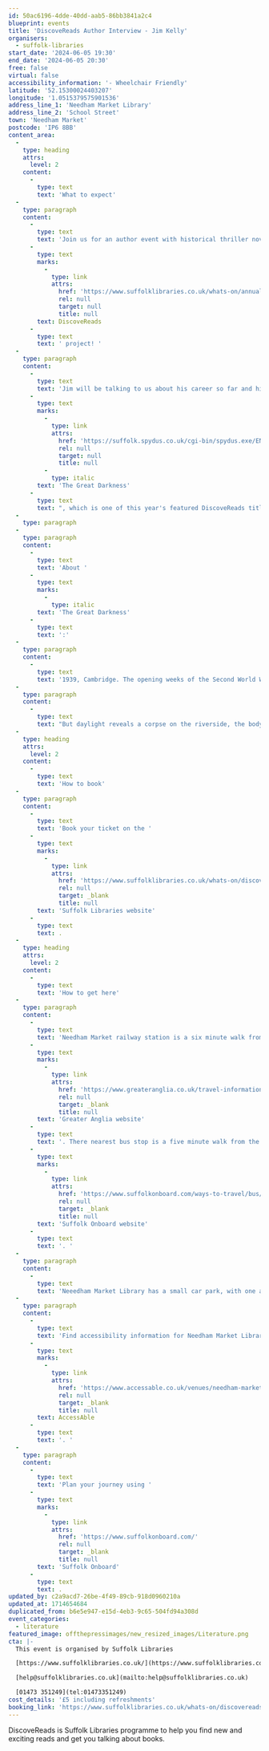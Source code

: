 ```yaml
---
id: 50ac6196-4dde-40dd-aab5-86bb3841a2c4
blueprint: events
title: 'DiscoveReads Author Interview - Jim Kelly'
organisers:
  - suffolk-libraries
start_date: '2024-06-05 19:30'
end_date: '2024-06-05 20:30'
free: false
virtual: false
accessibility_information: '- Wheelchair Friendly'
latitude: '52.15300024403207'
longitude: '1.0515379575901536'
address_line_1: 'Needham Market Library'
address_line_2: 'School Street'
town: 'Needham Market'
postcode: 'IP6 8BB'
content_area:
  -
    type: heading
    attrs:
      level: 2
    content:
      -
        type: text
        text: 'What to expect'
  -
    type: paragraph
    content:
      -
        type: text
        text: 'Join us for an author event with historical thriller novelist Jim Kelly, as part of our '
      -
        type: text
        marks:
          -
            type: link
            attrs:
              href: 'https://www.suffolklibraries.co.uk/whats-on/annual-events/discovereads'
              rel: null
              target: null
              title: null
        text: DiscoveReads
      -
        type: text
        text: ' project! '
  -
    type: paragraph
    content:
      -
        type: text
        text: 'Jim will be talking to us about his career so far and his wartime mystery, '
      -
        type: text
        marks:
          -
            type: link
            attrs:
              href: 'https://suffolk.spydus.co.uk/cgi-bin/spydus.exe/ENQ/WPAC/BIBENQ?SETLVL=&BRN=2420686'
              rel: null
              target: null
              title: null
          -
            type: italic
        text: 'The Great Darkness'
      -
        type: text
        text: ", which is one of this year's featured DiscoveReads titles."
  -
    type: paragraph
  -
    type: paragraph
    content:
      -
        type: text
        text: 'About '
      -
        type: text
        marks:
          -
            type: italic
        text: 'The Great Darkness'
      -
        type: text
        text: ':'
  -
    type: paragraph
    content:
      -
        type: text
        text: '1939, Cambridge. The opening weeks of the Second World War, and the first blackout - The Great Darkness - covers southern England, enveloping the city. Detective Inspector Eden Brooke, a wounded hero of the Great War, takes his nightly dip in the cool waters of the Cam. The night is full of alarms, but in this Phoney War, the enemy never comes.'
  -
    type: paragraph
    content:
      -
        type: text
        text: "But daylight reveals a corpse on the riverside, the body torn apart by some unspeakable force. Brooke investigates, calling on the expertise and inspiration of a faithful group of fellow 'nighthawks' across the city, all condemned, like him, to a life lived away from the light. Within hours The Great Darkness has claimed a second victim. War, it seems, has many victims. But what links these crimes of the night?"
  -
    type: heading
    attrs:
      level: 2
    content:
      -
        type: text
        text: 'How to book'
  -
    type: paragraph
    content:
      -
        type: text
        text: 'Book your ticket on the '
      -
        type: text
        marks:
          -
            type: link
            attrs:
              href: 'https://www.suffolklibraries.co.uk/whats-on/discovereads-author-event-with-jim-kelly'
              rel: null
              target: _blank
              title: null
        text: 'Suffolk Libraries website'
      -
        type: text
        text: .
  -
    type: heading
    attrs:
      level: 2
    content:
      -
        type: text
        text: 'How to get here'
  -
    type: paragraph
    content:
      -
        type: text
        text: 'Needham Market railway station is a six minute walk from the library. You can find the train times on the '
      -
        type: text
        marks:
          -
            type: link
            attrs:
              href: 'https://www.greateranglia.co.uk/travel-information/station-information/nmt'
              rel: null
              target: _blank
              title: null
        text: 'Greater Anglia website'
      -
        type: text
        text: '. There nearest bus stop is a five minute walk from the library, and up-to-date bus timetables are available on the '
      -
        type: text
        marks:
          -
            type: link
            attrs:
              href: 'https://www.suffolkonboard.com/ways-to-travel/bus/bus-timetables/'
              rel: null
              target: _blank
              title: null
        text: 'Suffolk Onboard website'
      -
        type: text
        text: '. '
  -
    type: paragraph
    content:
      -
        type: text
        text: 'Neeedham Market Library has a small car park, with one accessible parking space.'
  -
    type: paragraph
    content:
      -
        type: text
        text: 'Find accessibility information for Needham Market Library on '
      -
        type: text
        marks:
          -
            type: link
            attrs:
              href: 'https://www.accessable.co.uk/venues/needham-market-library'
              rel: null
              target: _blank
              title: null
        text: AccessAble
      -
        type: text
        text: '. '
  -
    type: paragraph
    content:
      -
        type: text
        text: 'Plan your journey using '
      -
        type: text
        marks:
          -
            type: link
            attrs:
              href: 'https://www.suffolkonboard.com/'
              rel: null
              target: _blank
              title: null
        text: 'Suffolk Onboard'
      -
        type: text
        text: .
updated_by: c2a9acd7-26be-4f49-89cb-918d0960210a
updated_at: 1714654684
duplicated_from: b6e5e947-e15d-4eb3-9c65-504fd94a308d
event_categories:
  - literature
featured_image: offthepressimages/new_resized_images/Literature.png
cta: |-
  This event is organised by Suffolk Libraries

  [https://www.suffolklibraries.co.uk/](https://www.suffolklibraries.co.uk/) 

  [help@suffolklibraries.co.uk](mailto:help@suffolklibraries.co.uk)

  [01473 351249](tel:01473351249)
cost_details: '£5 including refreshments'
booking_link: 'https://www.suffolklibraries.co.uk/whats-on/discovereads-author-event-with-jim-kelly'
---
```

DiscoveReads is Suffolk Libraries programme to help you find new and exciting reads and get you talking about books.